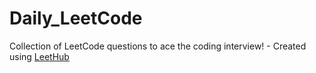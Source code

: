 # Daily_LeetCode
Collection of LeetCode questions to ace the coding interview! - Created using [LeetHub](https://github.com/QasimWani/LeetHub)

